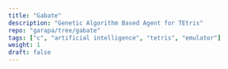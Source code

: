 ```yaml
---
title: "Gabate"
description: "Genetic Algorithm Based Agent for TEtris"
repo: "garapa/tree/gabate"
tags: ["c", "artificial intelligence", "tetris", "emulator"]
weight: 1
draft: false
---
```

